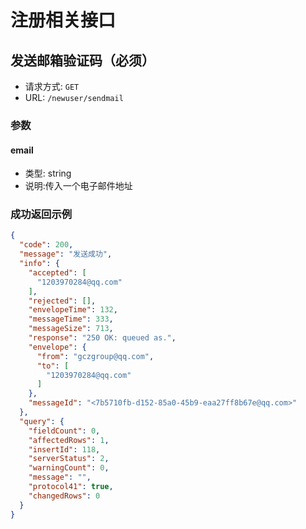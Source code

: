 # 注册相关接口

## 发送邮箱验证码（必须）
* 请求方式: `GET`
* URL: `/newuser/sendmail`

### 参数 

#### email
* 类型: string
* 说明:传入一个电子邮件地址

### 成功返回示例
```json
{
  "code": 200,
  "message": "发送成功",
  "info": {
    "accepted": [
      "1203970284@qq.com"
    ],
    "rejected": [],
    "envelopeTime": 132,
    "messageTime": 333,
    "messageSize": 713,
    "response": "250 OK: queued as.",
    "envelope": {
      "from": "gczgroup@qq.com",
      "to": [
        "1203970284@qq.com"
      ]
    },
    "messageId": "<7b5710fb-d152-85a0-45b9-eaa27ff8b67e@qq.com>"
  },
  "query": {
    "fieldCount": 0,
    "affectedRows": 1,
    "insertId": 118,
    "serverStatus": 2,
    "warningCount": 0,
    "message": "",
    "protocol41": true,
    "changedRows": 0
  }
}
```